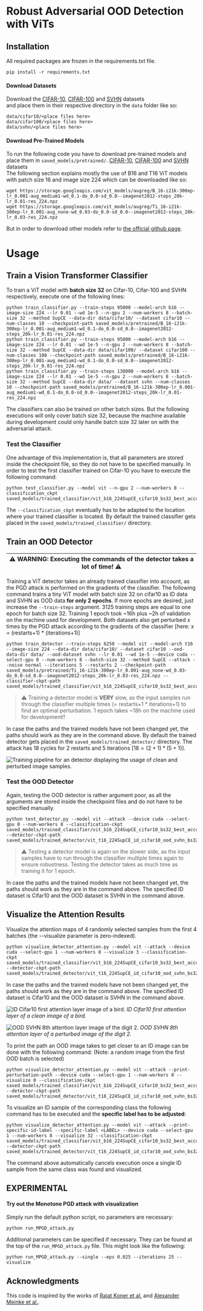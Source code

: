 # Robust Adversarial OOD Detection with ViTs

## Installation

All required packages are frozen in the requirements.txt file.
```shell
pip install -r requirements.txt
```

#### Download Datasets
Download the [CIFAR-10](https://www.cs.toronto.edu/~kriz/cifar.html), [CIFAR-100](https://www.cs.toronto.edu/~kriz/cifar.html) and [SVHN](http://ufldl.stanford.edu/housenumbers/) datasets  
and place them in their respective directory in the ```data``` folder like so:  
```shell
data/cifar10/<place files here>
data/cifar100/<place files here>
data/svhn/<place files here>
```

#### Download Pre-Trained Models
To run the following code you have to download pre-trained models and place them in ```saved_models/pretrained/```. [CIFAR-10](https://www.cs.toronto.edu/~kriz/cifar.html), [CIFAR-100](https://www.cs.toronto.edu/~kriz/cifar.html) and [SVHN](http://ufldl.stanford.edu/housenumbers/) datasets  
The following section explains mostly the use of B16 and T16 ViT models with patch size 16 and image size 224 which can be downloaded like so:  
```shell
wget https://storage.googleapis.com/vit_models/augreg/B_16-i21k-300ep-lr_0.001-aug_medium1-wd_0.1-do_0.0-sd_0.0--imagenet2012-steps_20k-lr_0.01-res_224.npz
wget https://storage.googleapis.com/vit_models/augreg/Ti_16-i21k-300ep-lr_0.001-aug_none-wd_0.03-do_0.0-sd_0.0--imagenet2012-steps_20k-lr_0.03-res_224.npz
```
But in order to download other models refer to [the official github page](https://github.com/rwightman/pytorch-image-models/blob/main/timm/models/vision_transformer.py#L53).


# Usage

## Train a Vision Transformer Classifier

To train a ViT model with **batch size 32** on Cifar-10, Cifar-100 and SVHN respectively, execute one of the following lines:
```shell
python train_classifier.py --train-steps 95000 --model-arch b16 --image-size 224 --lr 0.01 --wd 1e-5 --n-gpu 2 --num-workers 8 --batch-size 32 --method SupCE --data-dir data/cifar10/ --dataset cifar10 --num-classes 10 --checkpoint-path saved_models/pretrained/B_16-i21k-300ep-lr_0.001-aug_medium1-wd_0.1-do_0.0-sd_0.0--imagenet2012-steps_20k-lr_0.01-res_224.npz
python train_classifier.py --train-steps 95000 --model-arch b16 --image-size 224 --lr 0.01 --wd 1e-5 --n-gpu 2 --num-workers 8 --batch-size 32 --method SupCE --data-dir data/cifar100/ --dataset cifar100 --num-classes 100 --checkpoint-path saved_models/pretrained/B_16-i21k-300ep-lr_0.001-aug_medium1-wd_0.1-do_0.0-sd_0.0--imagenet2012-steps_20k-lr_0.01-res_224.npz
python train_classifier.py --train-steps 138000 --model-arch b16 --image-size 224 --lr 0.01 --wd 1e-5 --n-gpu 2 --num-workers 8 --batch-size 32 --method SupCE --data-dir data/ --dataset svhn --num-classes 10 --checkpoint-path saved_models/pretrained/B_16-i21k-300ep-lr_0.001-aug_medium1-wd_0.1-do_0.0-sd_0.0--imagenet2012-steps_20k-lr_0.01-res_224.npz
```

The classifiers can also be trained on other batch sizes.
But the following executions will only cover batch size 32, because the machine available during development could only handle batch size 32 later on with the adversarial attack.


### Test the Classifier
One advantage of this implementation is, that all parameters are stored inside the checkpoint file, so they do not have to be specified manually.
In order to test the first classifier trained on Cifar-10 you have to execute the following command:
```shell
python test_classifier.py --model vit --n-gpu 2 --num-workers 8 --classification_ckpt saved_models/trained_classifier/vit_b16_224SupCE_cifar10_bs32_best_accuracy.pth
```
The ```--classification_ckpt``` eventually has to be adapted to the location where your trained classifier is located.
By default the trained classifier gets placed in the ```saved_models/trained_classifier/``` directory.


## Train an OOD Detector
| :warning: WARNING: Executing the commands of the detector takes a lot of time! :warning: |
|------------------------------------------------------------------------------------------|

Training a ViT detector takes an already trained classifier into account, as the PGD attack is performed on the gradients of the classifier.
The following command trains a tiny ViT model with batch size 32 on cifar10 as ID data and SVHN as OOD data **for only 2 epochs**.
If more epochs are desired, just increase the ```--train-steps``` argument. 3125 training steps are equal to one epoch for batch size 32.
Training 1 epoch took ~16h plus ~2h of validation on the machine used for development.
Both datasets also get perturbed x times by the PGD attack according to the gradients of the classifier [here: x = (restarts+1) * (iterations+1)]
```shell
python train_detector --train-steps 6250 --model vit --model-arch t16 --image-size 224 --data-dir data/cifar10/ --dataset cifar10 --ood-data-dir data/ --ood-dataset svhn --lr 0.01 --wd 1e-5 --device cuda --select-gpu 0 --num-workers 8 --batch-size 32 --method SupCE --attack --noise normal --iterations 5 --restarts 2 --checkpoint-path saved_models/pretrained/Ti_16-i21k-300ep-lr_0.001-aug_none-wd_0.03-do_0.0-sd_0.0--imagenet2012-steps_20k-lr_0.03-res_224.npz --classifier-ckpt-path saved_models/trained_classifier/vit_b16_224SupCE_cifar10_bs32_best_accuracy.pth
```
> :warning: Training a detector model is **VERY** slow, as the input samples run through the classifier multiple times (= restarts+1 * iterations+1) to find an optimal perturbation.
> 1 epoch takes ~18h on the machine used for development!!

In case the paths and the trained models have not been changed yet, the paths should work as they are in the command above.
By default the trained detector gets placed in the ```saved_models/trained_detector/``` directory.
The attack has 18 cycles for 2 restarts and 5 iterations $[18 = (2+1) * (5+1)]$.

![Training pipeline for an detector displaying the usage of clean and perturbed image samples.](figures/graphics/detector_training_pipeline.png)


### Test the OOD Detector
Again, testing the OOD detector is rather argument poor, as all the arguments are stored inside the checkpoint files and do not have to be specified manually.
```shell
python test_detector.py --model vit --attack --device cuda --select-gpu 0 --num-workers 8 --classification-ckpt saved_models/trained_classifier/vit_b16_224SupCE_cifar10_bs32_best_accuracy.pth --detector-ckpt-path saved_models/trained_detector/vit_t16_224SupCE_id_cifar10_ood_svhn_bs32_best_accuracy.pth
```
> :warning: Testing a detector model is again on the slower side, as the input samples have to run through the classifier multiple times again to ensure robustness.
> Testing the detector takes as much time as training it for 1 epoch.

In case the paths and the trained models have not been changed yet, the paths should work as they are in the command above. The specified ID dataset is Cifar10 and the OOD dataset is SVHN in the command above.



## Visualize the Attention Results
Visualize the attention maps of 4 randomly selected samples from the first 4 batches (the --visualize parameter is zero-indexed).
```shell
python visualize_detector_attention.py --model vit --attack --device cuda --select-gpu 1 --num-workers 8 --visualize 3 --classification-ckpt saved_models/trained_classifier/vit_b16_224SupCE_cifar10_bs32_best_accuracy.pth --detector-ckpt-path saved_models/trained_detector/vit_t16_224SupCE_id_cifar10_ood_svhn_bs32_best_accuracy.pth
```

In case the paths and the trained models have not been changed yet, the paths should work as they are in the command above. The specified ID dataset is Cifar10 and the OOD dataset is SVHN in the command above.

![ID Cifar10 first attention layer image of a bird.](figures/graphics/id_clean_bird_att-layer0.png)
*ID Cifar10 first attention layer of a clean image of a bird.*

![OOD SVHN 8th attention layer image of the digit 2.](figures/graphics/ood_pert_2_att-layer7.png)
*OOD SVHN 8th attention layer of a perturbed image of the digit 2.*

To print the path an OOD image takes to get closer to an ID image can be done with the following command:
(Note: a random image from the first OOD batch is selected)
```shell
python visualize_detector_attention.py --model vit --attack --print-perturbation-path --device cuda --select-gpu 1 --num-workers 8 --visualize 0 --classification-ckpt saved_models/trained_classifier/vit_b16_224SupCE_cifar10_bs32_best_accuracy.pth --detector-ckpt-path saved_models/trained_detector/vit_t16_224SupCE_id_cifar10_ood_svhn_bs32_best_accuracy.pth
```


To visualize an ID sample of the corresponding class the following command has to be executed and the **specific label has to be adjusted**:
```shell
python visualize_detector_attention.py --model vit --attack --print-specific-id-label --specific-label <LABEL> --device cuda --select-gpu 1 --num-workers 8 --visualize 32 --classification-ckpt saved_models/trained_classifier/vit_b16_224SupCE_cifar10_bs32_best_accuracy.pth --detector-ckpt-path saved_models/trained_detector/vit_t16_224SupCE_id_cifar10_ood_svhn_bs32_best_accuracy.pth
```

The command above automatically cancels execution once a single ID sample from the same class was found and visualized.



## EXPERIMENTAL

#### Try out the Monotone PGD attack with visualization
Simply run the default python script, no parameters are necessary:
```shell
python run_MPGD_attack.py
```
Additional parameters can be specified if necessary. They can be found at the top of the `run_MPGD_attack.py` file.
This might look like the following:
```shell
python run_MPGD_attack.py --single --eps 0.025 --iterations 25 --visualize
```


## Acknowledgments
This code is inspired by the works of [Rajat Koner et al.](https://github.com/rajatkoner08/oodformer) and [Alexander Meinke et al.](https://github.com/AlexMeinke/Provable-OOD-Detection).
